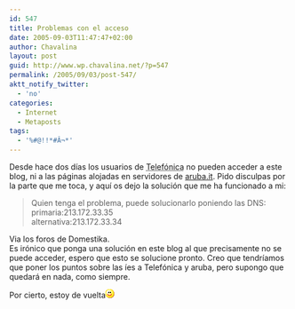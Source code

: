 ```yaml
---
id: 547
title: Problemas con el acceso
date: 2005-09-03T11:47:47+02:00
author: Chavalina
layout: post
guid: http://www.wp.chavalina.net/?p=547
permalink: /2005/09/03/post-547/
aktt_notify_twitter:
  - 'no'
categories:
  - Internet
  - Metaposts
tags:
  - '%#@!!*#Â¬*'
---
```

Desde hace dos días los usuarios de <acronym title="Timofónica">Telefónica</acronym> no pueden acceder a este blog, ni a las páginas alojadas en servidores de <a href="http://www.aruba.it" target="_blank">aruba.it</a>. Pido disculpas por la parte que me toca, y aquí os dejo la solución que me ha funcionado a mi:

> Quien tenga el problema, puede solucionarlo poniendo las DNS:  
> primaria:213.172.33.35  
> alternativa:213.172.33.34

Via los foros de Domestika.  
Es irónico que ponga una solución en este blog al que precisamente no se puede acceder, espero que esto se solucione pronto. Creo que tendríamos que poner los puntos sobre las íes a Telefónica y aruba, pero supongo que quedará en nada, como siempre.

Por cierto, estoy de vuelta![emo](/imagenes/emoticonos/sonrisa.gif)